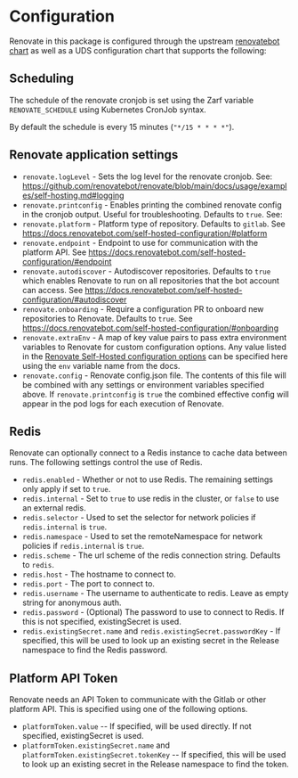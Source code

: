 # Configuration

Renovate in this package is configured through the upstream [renovatebot chart](https://github.com/renovatebot/helm-charts) as well as a UDS configuration chart that supports the following:

## Scheduling

The schedule of the renovate cronjob is set using the Zarf variable `RENOVATE_SCHEDULE` using Kubernetes CronJob syntax.

By default the schedule is every 15 minutes (`"*/15 * * * *"`).

## Renovate application settings

- `renovate.logLevel` - Sets the log level for the renovate cronjob. See: https://github.com/renovatebot/renovate/blob/main/docs/usage/examples/self-hosting.md#logging
- `renovate.printconfig` - Enables printing the combined renovate config in the cronjob output. Useful for troubleshooting. Defaults to `true`. See: 
- `renovate.platform` - Platform type of repository. Defaults to `gitlab`. See https://docs.renovatebot.com/self-hosted-configuration/#platform
- `renovate.endpoint` - Endpoint to use for communication with the platform API. See https://docs.renovatebot.com/self-hosted-configuration/#endpoint
- `renovate.autodiscover` - Autodiscover repositories. Defaults to `true` which enables Renovate to run on all repositories that the bot account can access. See https://docs.renovatebot.com/self-hosted-configuration/#autodiscover
- `renovate.onboarding` - Require a configuration PR to onboard new repositories to Renovate. Defaults to `true`. See https://docs.renovatebot.com/self-hosted-configuration/#onboarding
- `renovate.extraEnv` - A map of key value pairs to pass extra environment variables to Renovate for custom configuration options. Any value listed in the [Renovate Self-Hosted configuration options](https://docs.renovatebot.com/self-hosted-configuration/) can be specified here using the `env` variable name from the docs. 
- `renovate.config` - Renovate config.json file. The contents of this file will be combined with any settings or environment variables specified above. If `renovate.printconfig` is `true` the combined effective config will appear in the pod logs for each execution of Renovate.

## Redis

Renovate can optionally connect to a Redis instance to cache data between runs. The following settings control the use of Redis.

- `redis.enabled` - Whether or not to use Redis. The remaining settings only apply if set to `true`.
- `redis.internal` - Set to `true` to use redis in the cluster, or `false` to use an external redis.
- `redis.selector` - Used to set the selector for network policies if `redis.internal` is `true`.
- `redis.namespace` - Used to set the remoteNamespace for network policies if `redis.internal` is `true`.
- `redis.scheme` - The url scheme of the redis connection string. Defaults to `redis`.
- `redis.host` - The hostname to connect to.
- `redis.port` - The port to connect to.
- `redis.username` - The username to authenticate to redis. Leave as empty string for anonymous auth.
- `redis.password` - (Optional) The password to use to connect to Redis. If this is not specified, existingSecret is used.
- `redis.existingSecret.name` and `redis.existingSecret.passwordKey` - If specified, this will be used to look up an existing secret in the Release namespace to find the Redis password.

## Platform API Token

Renovate needs an API Token to communicate with the Gitlab or other platform API. This is specified using one of the following options.

- `platformToken.value` -- If specified, will be used directly. If not specified, existingSecret is used.
- `platformToken.existingSecret.name` and `platformToken.existingSecret.tokenKey` -- If specified, this will be used to look up an existing secret in the Release namespace to find the token.